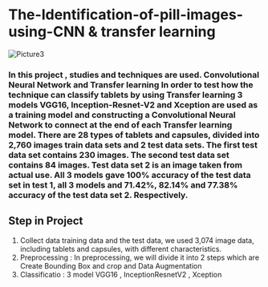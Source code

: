 # The-Identification-of-pill-images-using-CNN & transfer learning

![Picture3](https://user-images.githubusercontent.com/70999601/92566370-52734380-f2a6-11ea-86be-aa2d294c78f2.jpg)
### In this project , studies and techniques are used. Convolutional Neural Network and Transfer learning In order to test how the technique can classify tablets by using Transfer learning 3 models  VGG16, Inception-Resnet-V2 and Xception are used as a training model and constructing a Convolutional Neural Network to connect at the end of each Transfer learning model. There are 28 types of tablets and capsules, divided into 2,760 images train data sets and 2 test data sets. The first test data set contains 230 images. The second test data set contains 84 images. Test data set 2 is an image taken from actual use. All 3 models gave 100% accuracy of the test data set in test 1, all 3 models and 71.42%, 82.14% and 77.38% accuracy of the test data set 2.  Respectively.

## Step in Project
1. Collect data training data and the test data, we used 3,074 image data, including tablets and capsules, with different characteristics.
2. Preprocessing 	: In preprocessing, we will divide it into 2 steps which are Create Bounding Box and crop and Data Augmentation 
3. Classificatio : 3 model VGG16 , InceptionResnetV2 , Xception


